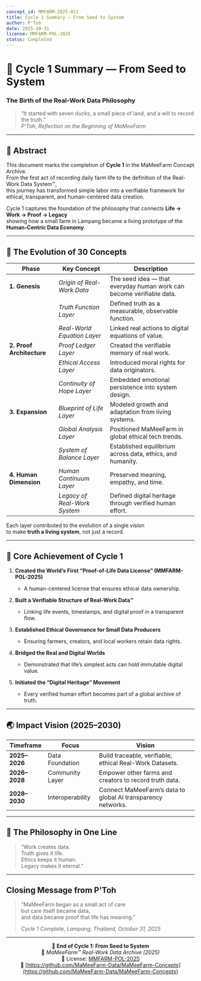 ```yaml
---
concept_id: MMFARM-2025-012
title: Cycle 1 Summary — From Seed to System
author: P'Toh
date: 2025-10-31
license: MMFARM-POL-2025
status: Completed
---
```


# 🌾 Cycle 1 Summary — From Seed to System  
### The Birth of the Real-Work Data Philosophy

> “It started with seven ducks, a small piece of land, and a will to record the truth.”  
>  *P'Toh, Reflection on the Beginning of MaMeeFarm*

---

## 🧭 Abstract

This document marks the completion of **Cycle 1** in the MaMeeFarm Concept Archive.  
From the first act of recording daily farm life to the definition of the Real-Work Data System™,  
this journey has transformed simple labor into a verifiable framework for ethical, transparent, and human-centered data creation.

Cycle 1 captures the foundation of the philosophy that connects **Life → Work → Proof → Legacy**  
 showing how a small farm in Lampang became a living prototype of the **Human-Centric Data Economy**.

---

## 🌱 The Evolution of 30 Concepts

| Phase | Key Concept | Description |
|--------|--------------|-------------|
| **1. Genesis** | *Origin of Real-Work Data* | The seed idea — that everyday human work can become verifiable data. |
|  | *Truth Function Layer* | Defined truth as a measurable, observable function. |
|  | *Real-World Equation Layer* | Linked real actions to digital equations of value. |
| **2. Proof Architecture** | *Proof Ledger Layer* | Created the verifiable memory of real work. |
|  | *Ethical Access Layer* | Introduced moral rights for data originators. |
|  | *Continuity of Hope Layer* | Embedded emotional persistence into system design. |
| **3. Expansion** | *Blueprint of Life Layer* | Modeled growth and adaptation from living systems. |
|  | *Global Analysis Layer* | Positioned MaMeeFarm in global ethical tech trends. |
|  | *System of Balance Layer* | Established equilibrium across data, ethics, and humanity. |
| **4. Human Dimension** | *Human Continuum Layer* | Preserved meaning, empathy, and time. |
|  | *Legacy of Real-Work System* | Defined digital heritage through verified human effort. |

Each layer contributed to the evolution of a single vision   
to make **truth a living system**, not just a record.

---

## 💎 Core Achievement of Cycle 1

1. **Created the World’s First “Proof-of-Life Data License” (MMFARM-POL-2025)**  
   - A human-centered license that ensures ethical data ownership.

2. **Built a Verifiable Structure of Real-Work Data™**  
   - Linking life events, timestamps, and digital proof in a transparent flow.

3. **Established Ethical Governance for Small Data Producers**  
   - Ensuring farmers, creators, and local workers retain data rights.

4. **Bridged the Real and Digital Worlds**  
   - Demonstrated that life’s simplest acts can hold immutable digital value.

5. **Initiated the “Digital Heritage” Movement**  
   - Every verified human effort becomes part of a global archive of truth.

---

## 🌏 Impact Vision (2025–2030)

| Timeframe | Focus | Vision |
|-------------|--------|--------|
| **2025–2026** | Data Foundation | Build traceable, verifiable, ethical Real-Work Datasets. |
| **2026–2028** | Community Layer | Empower other farms and creators to record truth data. |
| **2028–2030** | Interoperability | Connect MaMeeFarm’s data to global AI transparency networks. |

---

## 🧩 The Philosophy in One Line

> “Work creates data.  
> Truth gives it life.  
> Ethics keeps it human.  
> Legacy makes it eternal.”

---

##  Closing Message from P'Toh

> “MaMeeFarm began as a small act of care   
> but care itself became data,  
> and data became proof that life has meaning.”  
>
>  *Cycle 1 Complete, Lampang, Thailand, October 31, 2025*

---

<div align="center">

🌾 **End of Cycle 1: From Seed to System**  
💚 *MaMeeFarm™ Real-Work Data Archive (2025)*  
🔗 License: [MMFARM-POL-2025](../LICENSE.md)  
📜 [https://github.com/MaMeeFarm-Data/MaMeeFarm-Concepts](https://github.com/MaMeeFarm-Data/MaMeeFarm-Concepts)

</div>
